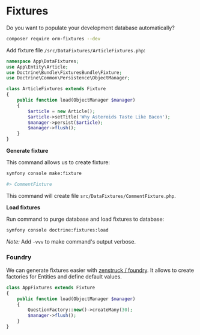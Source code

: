 # Fixtures

Do you want to populate your development database automatically?

```bash
composer require orm-fixtures --dev
```

Add fixture file `/src/DataFixtures/ArticleFixtures.php`:

```php
namespace App\DataFixtures;
use App\Entity\Article;
use Doctrine\Bundle\FixturesBundle\Fixture;
use Doctrine\Common\Persistence\ObjectManager;

class ArticleFixtures extends Fixture
{
    public function load(ObjectManager $manager)
    {
        $article = new Article();
        $article->setTitle('Why Asteroids Taste Like Bacon');
        $manager->persist($article);
        $manager->flush();
    }
}
```

**Generate fixture**

This command allows us to create fixture:

```bash
symfony console make:fixture

#> CommentFixture
```

This command will create file `src/DataFixtures/CommentFixture.php`.

**Load fixtures**

Run command to purge database and load fixtures to database:

```bash
symfony console doctrine:fixtures:load
```

*Note:* Add `-vvv` to make command's output verbose.

### Foundry

We can generate fixtures easier with [zenstruck / foundry](https://github.com/zenstruck/foundry).
It allows to create factories for Entities and define default values.

```php
class AppFixtures extends Fixture
{
    public function load(ObjectManager $manager)
    {
        QuestionFactory::new()->createMany(30);
        $manager->flush();
    }
}
```
